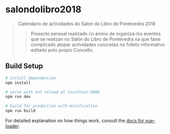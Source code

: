 # salondolibro2018

> Calendario de actividades do Salon do Libro de Pontevedra 2018
>>Proxecto persoal realizado co ánimo de organiza-los eventos que se realizan no Salón do Libro de Pontevedra xa que faise complicado atopar actividades concretas no folleto informativo editado polo propio Concello.
## Build Setup

``` bash
# install dependencies
npm install

# serve with hot reload at localhost:8080
npm run dev

# build for production with minification
npm run build
```

For detailed explanation on how things work, consult the [docs for vue-loader](http://vuejs.github.io/vue-loader).
